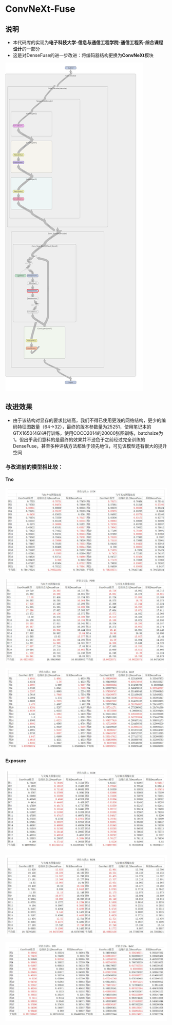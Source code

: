 # ConvNeXt-Fuse

## 说明

- 本代码库的实现为**电子科技大学-信息与通信工程学院-通信工程系-综合课程设计**的一部分
- 这是对DenseFuse的进一步改进：将编码器结构更换为**ConvNeXt**模块

![](https://raw.githubusercontent.com/LGNWJQ/picgo/main/ConvNeXt-Fuse/77.png)

## 改进效果

* 由于该结构对显存的要求比较高，我们不得已使用更浅的网络结构，更少的编码特征图数量（64->32），最终的版本参数量为25251，使用笔记本的GTX1650(4G)进行训练，使用COCO2014的20000张图训练，batchsize为1。但出乎我们意料的是最终的效果并不逊色于之前经过完全训练的DenseFuse，甚至多种评估方法都处于领先地位，可见该模型还有很大的提升空间

### 与改进前的模型相比较：

#### Tno

![](https://raw.githubusercontent.com/LGNWJQ/picgo/main/ConvNeXt-Fuse/1.jpg)



![](https://raw.githubusercontent.com/LGNWJQ/picgo/main/ConvNeXt-Fuse/2.jpg)



![](https://raw.githubusercontent.com/LGNWJQ/picgo/main/ConvNeXt-Fuse/3.jpg)



#### Exposure

![](https://raw.githubusercontent.com/LGNWJQ/picgo/main/ConvNeXt-Fuse/4.jpg)



![](https://raw.githubusercontent.com/LGNWJQ/picgo/main/ConvNeXt-Fuse/5.jpg)



![](https://raw.githubusercontent.com/LGNWJQ/picgo/main/ConvNeXt-Fuse/6.jpg)

